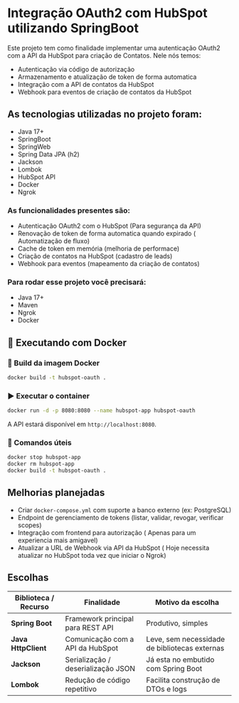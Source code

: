 # Integração OAuth2 com HubSpot utilizando SpringBoot

Este projeto tem como finalidade implementar uma autenticação OAuth2 com a API da HubSpot para criação de Contatos.
Nele nós temos:
* Autenticação via código de autorização
* Armazenamento e atualização de token de forma automatica
* Integração com a API de contatos da HubSpot
* Webhook para eventos de criação de contatos da HubSpot



## As tecnologias utilizadas no projeto foram:

* Java 17+
* SpringBoot
* SpringWeb
* Spring Data JPA (h2)
* Jackson
* Lombok
* HubSpot API
* Docker
* Ngrok



### As funcionalidades presentes são:
- Autenticação OAuth2 com o HubSpot (Para segurança da API)
- Renovação de token de forma automatica quando expirado ( Automatização de fluxo)
- Cache de token em memória (melhoria de performace)
- Criação de contatos na HubSpot (cadastro de leads)
- Webhook para eventos (mapeamento da criação de contatos)



### Para rodar esse projeto você precisará:
- Java 17+
- Maven
- Ngrok
- Docker



## 🐳 Executando com Docker

### 🔧 Build da imagem Docker

```bash
docker build -t hubspot-oauth .
```

### ▶️ Executar o container

```bash
docker run -d -p 8080:8080 --name hubspot-app hubspot-oauth
```

A API estará disponível em `http://localhost:8080`.

### 🧼 Comandos úteis

```bash
docker stop hubspot-app
docker rm hubspot-app
docker build -t hubspot-oauth .
```


##  Melhorias planejadas

- Criar `docker-compose.yml` com suporte a banco externo (ex: PostgreSQL)
- Endpoint de gerenciamento de tokens (listar, validar, revogar, verificar scopes)
- Integração com frontend para autorização ( Apenas para um experiencia mais amigavel)
- Atualizar a URL de Webhook via API da HubSpot ( Hoje necessita atualizar no HubSpot toda vez que iniciar o Ngrok)

## Escolhas

| Biblioteca / Recurso | Finalidade | Motivo da escolha |
|----------------------|------------|--------------------|
| **Spring Boot**      | Framework principal para REST API | Produtivo, simples |
| **Java HttpClient**  | Comunicação com a API da HubSpot | Leve, sem necessidade de bibliotecas externas |
| **Jackson**          | Serialização / deserialização JSON | Já esta no embutido com Spring Boot |
| **Lombok**           | Redução de código repetitivo | Facilita construção de DTOs e logs |

